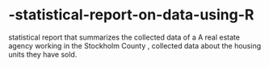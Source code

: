 # -statistical-report-on-data-using-R
  statistical  report  that summarizes the collected data of a A  real  estate  agency  working  in  the  Stockholm  County ,  collected  data about the housing units they have sold.
